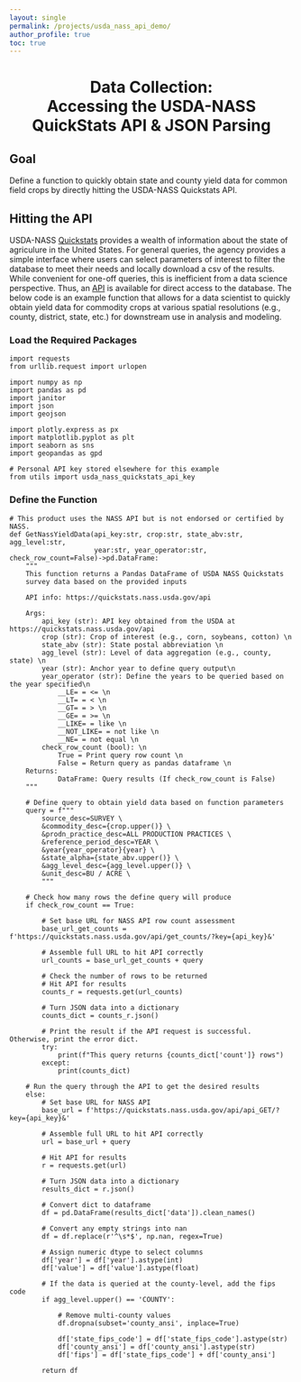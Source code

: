 ```yaml
---
layout: single
permalink: /projects/usda_nass_api_demo/
author_profile: true
toc: true
---
```


<h1 align="center"> Data Collection: <br> Accessing the USDA-NASS QuickStats API & JSON Parsing </h1>

## Goal
Define a function to quickly obtain state and county yield data for common field crops by directly hitting the USDA-NASS Quickstats API. 

## Hitting the API
USDA-NASS [Quickstats](https://quickstats.nass.usda.gov/) provides a wealth of information about the state of agriculure in the United States. For general queries, the agency provides a simple interface where users can select parameters of interest to filter the database to meet their needs and locally download a csv of the results. While convenient for one-off queries, this is inefficient from a data science perspective. Thus, an [API](https://quickstats.nass.usda.gov/api) is available for direct access to the database. The below code is an example function that allows for a data scientist to quickly obtain yield data for commodity crops at various spatial resolutions (e.g., county, district, state, etc.) for downstream use in analysis and modeling. 

### Load the Required Packages

```
import requests
from urllib.request import urlopen

import numpy as np
import pandas as pd
import janitor
import json
import geojson

import plotly.express as px
import matplotlib.pyplot as plt
import seaborn as sns
import geopandas as gpd

# Personal API key stored elsewhere for this example
from utils import usda_nass_quickstats_api_key

```

### Define the Function

```
# This product uses the NASS API but is not endorsed or certified by NASS.
def GetNassYieldData(api_key:str, crop:str, state_abv:str, agg_level:str, 
                     year:str, year_operator:str, check_row_count=False)->pd.DataFrame:
    """
    This function returns a Pandas DataFrame of USDA NASS Quickstats 
    survey data based on the provided inputs
    
    API info: https://quickstats.nass.usda.gov/api

    Args:
        api_key (str): API key obtained from the USDA at https://quickstats.nass.usda.gov/api
        crop (str): Crop of interest (e.g., corn, soybeans, cotton) \n
        state_abv (str): State postal abbreviation \n
        agg_level (str): Level of data aggregation (e.g., county, state) \n
        year (str): Anchor year to define query output\n
        year_operator (str): Define the years to be queried based on the year specified\n
            __LE= = <= \n
            __LT= = < \n
            __GT= = > \n
            __GE= = >= \n
            __LIKE= = like \n
            __NOT_LIKE= = not like \n
            __NE= = not equal \n
        check_row_count (bool): \n
            True = Print query row count \n
            False = Return query as pandas dataframe \n
    Returns:
            DataFrame: Query results (If check_row_count is False)
    """

    # Define query to obtain yield data based on function parameters
    query = f"""
        source_desc=SURVEY \
        &commodity_desc={crop.upper()} \
        &prodn_practice_desc=ALL PRODUCTION PRACTICES \
        &reference_period_desc=YEAR \
        &year{year_operator}{year} \
        &state_alpha={state_abv.upper()} \
        &agg_level_desc={agg_level.upper()} \
        &unit_desc=BU / ACRE \
        """ 
    
    # Check how many rows the define query will produce
    if check_row_count == True:

        # Set base URL for NASS API row count assessment
        base_url_get_counts = f'https://quickstats.nass.usda.gov/api/get_counts/?key={api_key}&'

        # Assemble full URL to hit API correctly
        url_counts = base_url_get_counts + query

        # Check the number of rows to be returned
        # Hit API for results
        counts_r = requests.get(url_counts)

        # Turn JSON data into a dictionary
        counts_dict = counts_r.json()

        # Print the result if the API request is successful. Otherwise, print the error dict.
        try:
            print(f"This query returns {counts_dict['count']} rows")
        except:
            print(counts_dict)

    # Run the query through the API to get the desired results
    else:
        # Set base URL for NASS API
        base_url = f'https://quickstats.nass.usda.gov/api/api_GET/?key={api_key}&'
        
        # Assemble full URL to hit API correctly
        url = base_url + query

        # Hit API for results
        r = requests.get(url)

        # Turn JSON data into a dictionary
        results_dict = r.json()

        # Convert dict to dataframe
        df = pd.DataFrame(results_dict['data']).clean_names()

        # Convert any empty strings into nan
        df = df.replace(r'^\s*$', np.nan, regex=True)

        # Assign numeric dtype to select columns
        df['year'] = df['year'].astype(int)
        df['value'] = df['value'].astype(float)

        # If the data is queried at the county-level, add the fips code
        if agg_level.upper() == 'COUNTY':

            # Remove multi-county values
            df.dropna(subset='county_ansi', inplace=True)

            df['state_fips_code'] = df['state_fips_code'].astype(str)
            df['county_ansi'] = df['county_ansi'].astype(str)
            df['fips'] = df['state_fips_code'] + df['county_ansi']

        return df
```